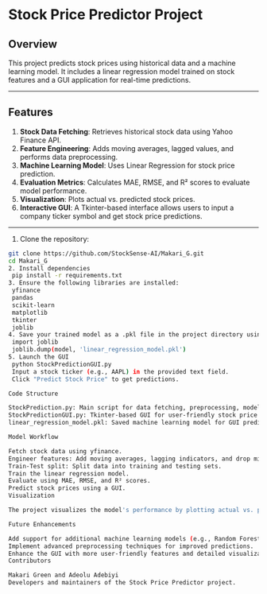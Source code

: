 # Stock Price Predictor Project

## Overview

This project predicts stock prices using historical data and a machine learning model. It includes a linear regression model trained on stock features and a GUI application for real-time predictions.

---

## Features

1. **Stock Data Fetching**: Retrieves historical stock data using Yahoo Finance API.
2. **Feature Engineering**: Adds moving averages, lagged values, and performs data preprocessing.
3. **Machine Learning Model**: Uses Linear Regression for stock price prediction.
4. **Evaluation Metrics**: Calculates MAE, RMSE, and R² scores to evaluate model performance.
5. **Visualization**: Plots actual vs. predicted stock prices.
6. **Interactive GUI**: A Tkinter-based interface allows users to input a company ticker symbol and get stock price predictions.

---

 1. Clone the repository:
   ```bash
   git clone https://github.com/StockSense-AI/Makari_G.git
   cd Makari_G
2. Install dependencies
    pip install -r requirements.txt
3. Ensure the following libraries are installed:
    yfinance
    pandas
    scikit-learn
    matplotlib
    tkinter
    joblib
4. Save your trained model as a .pkl file in the project directory using joblib
    import joblib
    joblib.dump(model, 'linear_regression_model.pkl')
5. Launch the GUI
    python StockPredictionGUI.py
    Input a stock ticker (e.g., AAPL) in the provided text field.
    Click "Predict Stock Price" to get predictions.

Code Structure

StockPrediction.py: Main script for data fetching, preprocessing, model training, and evaluation.
StockPredictionGUI.py: Tkinter-based GUI for user-friendly stock price prediction.
linear_regression_model.pkl: Saved machine learning model for GUI predictions.

Model Workflow

Fetch stock data using yfinance.
Engineer features: Add moving averages, lagging indicators, and drop missing data.
Train-Test split: Split data into training and testing sets.
Train the linear regression model.
Evaluate using MAE, RMSE, and R² scores.
Predict stock prices using a GUI.
Visualization

The project visualizes the model's performance by plotting actual vs. predicted stock prices, making it easier to understand the model's accuracy.

Future Enhancements

Add support for additional machine learning models (e.g., Random Forest, Neural Networks).
Implement advanced preprocessing techniques for improved predictions.
Enhance the GUI with more user-friendly features and detailed visualizations.
Contributors

Makari Green and Adeolu Adebiyi
Developers and maintainers of the Stock Price Predictor project.



